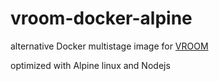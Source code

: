 # vroom-docker-alpine

alternative Docker multistage image for [VROOM](https://github.com/vroom-project)

optimized with Alpine linux and Nodejs

